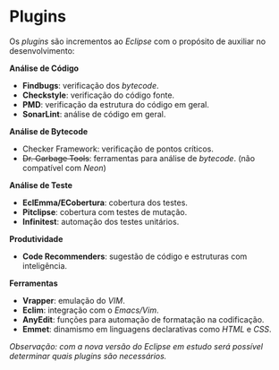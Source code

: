 # Plugins

Os _plugins_ são incrementos ao _Eclipse_ com o propósito de auxiliar no desenvolvimento:

**Análise de Código**

* **Findbugs**: verificação dos _bytecode_.
* **Checkstyle**: verificação do código fonte.
* **PMD**: verificação da estrutura do código em geral.
* **SonarLint**: análise de código em geral.

**Análise de Bytecode**

* Checker Framework: verificação de pontos críticos.
* ~~Dr. Garbage Tools~~: ferramentas para análise de _bytecode_. \(não compatível com _Neon_\)

**Análise de Teste**

* **EclEmma\/ECobertura**: cobertura dos testes.
* **Pitclipse**: cobertura com testes de mutação.
* **Infinitest**: automação dos testes unitários.

**Produtividade**

* **Code Recommenders**: sugestão de código e estruturas com inteligência.

**Ferramentas**

* **Vrapper**: emulação do _VIM_.
* **Eclim**: integração com o _Emacs\/Vim_.
* **AnyEdit**: funções para automação de formatação na codificação.
* **Emmet**: dinamismo em linguagens declarativas como _HTML_ e _CSS_.

_Observação: com a nova versão do Eclipse em estudo será possível determinar quais plugins são necessários._

